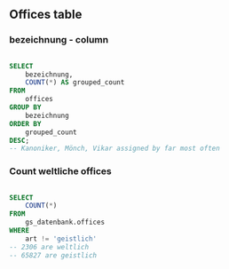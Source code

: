 
## Offices table


### bezeichnung - column

```SQL

SELECT 
	bezeichnung,
    COUNT(*) AS grouped_count
FROM 
	offices
GROUP BY
	bezeichnung
ORDER BY
	grouped_count
DESC;
-- Kanoniker, Mönch, Vikar assigned by far most often


```


### Count weltliche offices 

```SQL

SELECT 
	COUNT(*)
FROM
	gs_datenbank.offices
WHERE
	art != 'geistlich'
-- 2306 are weltlich
-- 65827 are geistlich


```

